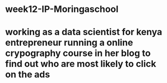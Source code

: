 # week12-IP-Moringaschool

# working as a data scientist for kenya entrepreneur running a online crypography course in her blog to find out who  are most likely to click on  the ads 
